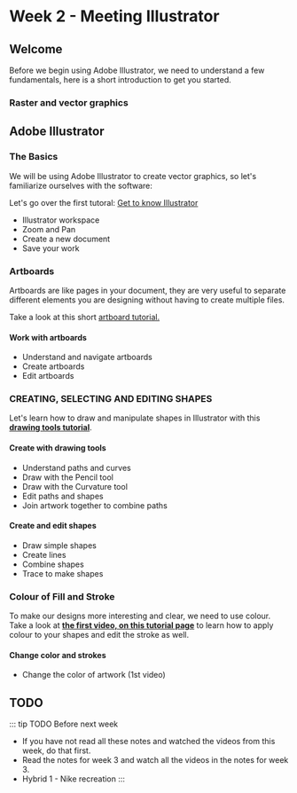 # Week 2 - Meeting Illustrator

## Welcome

Before we begin using Adobe Illustrator, we need to understand a few fundamentals, here is a short introduction to get you started.

### Raster and vector graphics

<YouTube
  title="Raster and vector graphics"
  url="https://www.youtube.com/embed/p2thSkOa_Xg"
/>


## Adobe Illustrator

### The Basics

We will be using Adobe Illustrator to create vector graphics, so let's familiarize ourselves with the software:

Let's go over the first tutoral: [Get to know Illustrator](https://helpx.adobe.com/ca/illustrator/how-to/ai-basics-fundamentals.html)

- Illustrator workspace 
- Zoom and Pan
- Create a new document
- Save your work


### Artboards

Artboards are like pages in your document, they are very useful to separate different elements you are designing without having to create multiple files.

Take a look at this short [artboard tutorial.](https://helpx.adobe.com/ca/illustrator/how-to/artboards-basics.html) 

#### Work with artboards
- Understand and navigate artboards
- Create artboards
- Edit artboards


### CREATING, SELECTING AND EDITING SHAPES
 Let's learn how to draw and manipulate shapes in Illustrator with this [**drawing tools tutorial**](https://helpx.adobe.com/illustrator/how-to/drawing-tools-basics.html).

#### Create with drawing tools
- Understand paths and curves
- Draw with the Pencil tool
- Draw with the Curvature tool
- Edit paths and shapes
- Join artwork together to combine paths

#### Create and edit shapes
- Draw simple shapes
- Create lines 
- Combine shapes
- Trace to make shapes


### Colour of Fill and Stroke   
To make our designs more interesting and clear, we need to use colour. Take a look at [**the first video, on this tutorial page**](https://helpx.adobe.com/illustrator/how-to/color-basics.html) to learn how to apply colour to your shapes and edit the stroke as well.

#### Change color and strokes
- Change the color of artwork (1st video)


## TODO

::: tip TODO Before next week

- If you have not read all these notes and watched the videos from this week, do that first.
- Read the notes for week 3 and watch all the videos in the notes for week 3.
- Hybrid 1 - Nike recreation
  :::
